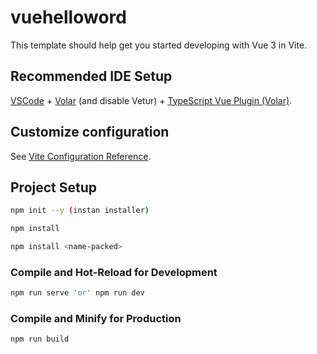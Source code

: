 # vuehelloword

This template should help get you started developing with Vue 3 in Vite.

## Recommended IDE Setup

[VSCode](https://code.visualstudio.com/) + [Volar](https://marketplace.visualstudio.com/items?itemName=Vue.volar) (and disable Vetur) + [TypeScript Vue Plugin (Volar)](https://marketplace.visualstudio.com/items?itemName=Vue.vscode-typescript-vue-plugin).

## Customize configuration

See [Vite Configuration Reference](https://vitejs.dev/config/).

## Project Setup
```sh
npm init --y (instan installer)
```

```sh
npm install
```
```sh
npm install <name-packed>
```

### Compile and Hot-Reload for Development

```sh
npm run serve 'or' npm run dev
```

### Compile and Minify for Production

```sh
npm run build
```
